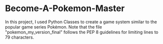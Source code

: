 # Become-A-Pokemon-Master
In this project, I used Python Classes to create a game system similar to the popular game series Pokémon. Note that the file "pokemon_my_version_final" follows the PEP 8 guidelines for limiting lines to 79 characters.
